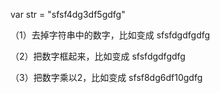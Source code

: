 var str = "sfsf4dg3df5gdfg"

（1）去掉字符串中的数字，比如变成 sfsfdgdfgdfg

（2）把数字框起来，比如变成 sfsfdgdfgdfg

（3）把数字乘以2，比如变成 sfsf8dg6df10gdfg
